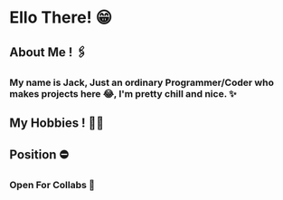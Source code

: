 # Ello There! 😁

## About Me ! 🖇️

### My name is Jack, Just an ordinary Programmer/Coder who makes projects here 😂, I'm pretty chill and nice. ✨

## My Hobbies ! 🏴‍☠️

## Position ⛔

### Open For Collabs 🧱

